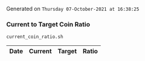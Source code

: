 Generated on `Thursday 07-October-2021 at 16:38:25`

### Current to Target Coin Ratio
`current_coin_ratio.sh`

Date|Current|Target|Ratio
---|---|---|---
